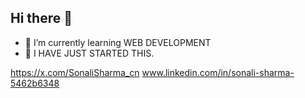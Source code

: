 ## Hi there 👋
- 🌱 I’m currently learning WEB DEVELOPMENT
- 👯 I HAVE JUST STARTED THIS.

https://x.com/SonaliSharma_cn
www.linkedin.com/in/sonali-sharma-5462b6348
